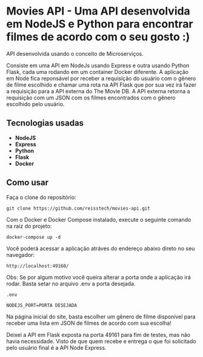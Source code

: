 # Movies API - Uma API desenvolvida em NodeJS e Python para encontrar filmes de acordo com o seu gosto :)

API desenvolvida usando o conceito de Microserviços.

Consiste em uma API em NodeJs usando Express e outra usando Python Flask, cada uma rodando em um container Docker diferente.
A aplicação em Node fica reponsável por receber a requisição do usuário com o gênero de filme escolhido e chamar uma rota na API Flask que por sua vez irá
fazer a requisição para a API externa do The Movie DB. A API externa retorna a requisição com um JSON com os filmes encontrados com o gênero escolhido pelo usuário.

## Tecnologias usadas

* **NodeJS**
*  **Express**
*  **Python**
*  **Flask**
*  **Docker**

## Como usar

Faça o clone do repositório:

```
git clone https://github.com/reisstech/movies-api.git
```

Com o Docker e Docker Compose instalado, execute o seguinte comando na raiz do projeto:

```
docker-compose up -d
```

Você poderá acessar a aplicação atráves do endereço abaixo direto no seu navegador:

```
http://localhost:49160/
```
Obs: Se por algum motivo você queira alterar a porta onde a aplicação irá rodar. Basta setar no arquivo .env a porta desejada.

```
.env

NODEJS_PORT=PORTA DESEJADA
```

Na página inicial do site, basta escolher um gênero de filme disponível para receber uma lista em JSON de filmes de acordo com sua escolha!

Deixei a API em Flask exposta na porta 49161 para fim de testes, mas não havia necessidade. Visto de que quem recebe e entrega o que foi solicitado pelo usuário
final é a API Node Express.

